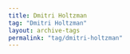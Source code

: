 ```yaml
---
title: Dmitri Holtzman
tag: "Dmitri Holtzman"
layout: archive-tags
permalink: "tag/dmitri-holtzman"
---
```

